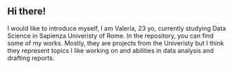 ## Hi there! 
I would like to introduce myself, I am Valeria, 23 yo, currently studying Data Science in Sapienza Univeristy of Rome. In the repository, you can find some of my works. Mostly, they are projects from the Univeristy but I think they represent topics I like working on and abilities in data analysis and drafting reports. 
